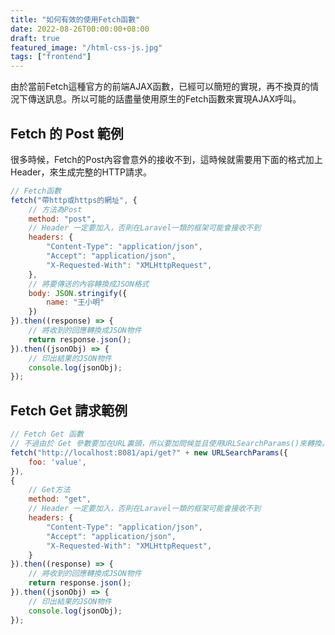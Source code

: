 ```yaml
---
title: "如何有效的使用Fetch函數"
date: 2022-08-26T00:00:00+08:00
draft: true
featured_image: "/html-css-js.jpg"
tags: ["frontend"]
---
```


由於當前Fetch這種官方的前端AJAX函數，已經可以簡短的實現，再不換頁的情況下傳送訊息。所以可能的話盡量使用原生的Fetch函數來實現AJAX呼叫。

## Fetch 的 Post 範例

很多時候，Fetch的Post內容會意外的接收不到，這時候就需要用下面的格式加上Header，來生成完整的HTTP請求。

```javascript
// Fetch函數
fetch("帶http或https的網址", {
    // 方法為Post
    method: "post",
    // Header 一定要加入，否則在Laravel一類的框架可能會接收不到
    headers: {
        "Content-Type": "application/json",
        "Accept": "application/json",
        "X-Requested-With": "XMLHttpRequest",
    },
    // 將要傳送的內容轉換成JSON格式
    body: JSON.stringify({
        name: "王小明"
    })
}).then((response) => {
    // 將收到的回應轉換成JSON物件
    return response.json();
}).then((jsonObj) => {
    // 印出結果的JSON物件
    console.log(jsonObj);
});
```

## Fetch Get 請求範例

```javascript
// Fetch Get 函數
// 不過由於 Get 參數要加在URL裏頭，所以要加問候並且使用URLSearchParams()來轉換。
fetch("http://localhost:8081/api/get?" + new URLSearchParams({
    foo: 'value',
}),
{
    // Get方法
    method: "get",
    // Header 一定要加入，否則在Laravel一類的框架可能會接收不到
    headers: {
        "Content-Type": "application/json",
        "Accept": "application/json",
        "X-Requested-With": "XMLHttpRequest",
    }
}).then((response) => {
    // 將收到的回應轉換成JSON物件
    return response.json();
}).then((jsonObj) => {
    // 印出結果的JSON物件
    console.log(jsonObj);
});
```